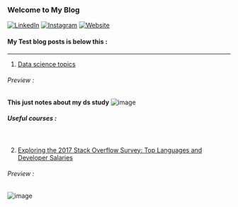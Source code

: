 ### Welcome to My Blog
[![LinkedIn](https://img.shields.io/badge/LinkedIn-%230077B5.svg?style=for-the-badge&logo=linkedin&logoColor=white)](https://www.linkedin.com/in/saadalmalki711/)
[![Instagram](https://img.shields.io/badge/Instagram-%23E4405F.svg?style=for-the-badge&logo=instagram&logoColor=white)](https://www.instagram.com/creator_sai711)
[![Website](https://img.shields.io/badge/Website-%2312100E.svg?style=for-the-badge&logo=google-chrome&logoColor=white)](https://saadthelegend.netlify.app)
<br>
#### My Test blog posts is below this :

-----

1. [Data science topics](blogs/datasciencetopics.html)
###### Preview :
**This just notes about my ds study**
![image](https://media.geeksforgeeks.org/wp-content/cdn-uploads/20230602113310/Neural-Networks-Architecture.png)
##### Useful courses :

<br>

2. [Exploring the 2017 Stack Overflow Survey: Top Languages and Developer Salaries](https://saadthelegend.netlify.app/articles/surveypost)
###### Preview :
![image](https://media2.dev.to/dynamic/image/width=800%2Cheight=%2Cfit=scale-down%2Cgravity=auto%2Cformat=auto/https%3A%2F%2Fdev-to-uploads.s3.amazonaws.com%2Fuploads%2Farticles%2Fpm7jthjy365twkhp2rfv.png)
